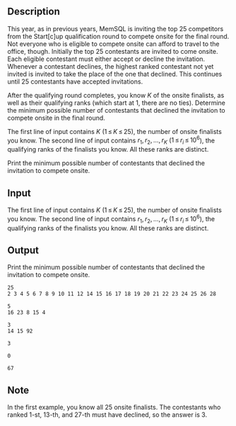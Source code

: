 ## Description

<div><p>This year, as in previous years, MemSQL is inviting the top 25 competitors from the Start[c]up qualification round to compete onsite for the final round. Not everyone who is eligible to compete onsite can afford to travel to the office, though. Initially the top 25 contestants are invited to come onsite. Each eligible contestant must either accept or decline the invitation. Whenever a contestant declines, the highest ranked contestant not yet invited is invited to take the place of the one that declined. This continues until 25 contestants have accepted invitations.</p><p>After the qualifying round completes, you know <span class="tex-span"><i>K</i></span> of the onsite finalists, as well as their qualifying ranks (which start at <span class="tex-span">1</span>, there are no ties). Determine the minimum possible number of contestants that declined the invitation to compete onsite in the final round.</p></div><div class="input-specification"><p>The first line of input contains <span class="tex-span"><i>K</i></span> (<span class="tex-span">1 ≤ <i>K</i> ≤ 25</span>), the number of onsite finalists you know. The second line of input contains <span class="tex-span"><i>r</i><sub class="lower-index">1</sub>, <i>r</i><sub class="lower-index">2</sub>, ..., <i>r</i><sub class="lower-index"><i>K</i></sub></span> (<span class="tex-span">1 ≤ <i>r</i><sub class="lower-index"><i>i</i></sub> ≤ 10<sup class="upper-index">6</sup></span>), the qualifying ranks of the finalists you know. All these ranks are distinct.</p></div><div class="output-specification"><p>Print the minimum possible number of contestants that declined the invitation to compete onsite.</p></div>

## Input

<p>The first line of input contains <span class="tex-span"><i>K</i></span> (<span class="tex-span">1 ≤ <i>K</i> ≤ 25</span>), the number of onsite finalists you know. The second line of input contains <span class="tex-span"><i>r</i><sub class="lower-index">1</sub>, <i>r</i><sub class="lower-index">2</sub>, ..., <i>r</i><sub class="lower-index"><i>K</i></sub></span> (<span class="tex-span">1 ≤ <i>r</i><sub class="lower-index"><i>i</i></sub> ≤ 10<sup class="upper-index">6</sup></span>), the qualifying ranks of the finalists you know. All these ranks are distinct.</p>

## Output

<p>Print the minimum possible number of contestants that declined the invitation to compete onsite.</p>





```input1
25
2 3 4 5 6 7 8 9 10 11 12 14 15 16 17 18 19 20 21 22 23 24 25 26 28

```




```input2
5
16 23 8 15 4

```




```input3
3
14 15 92

```




```output1
3

```




```output2
0

```




```output3
67

```



## Note

<p>In the first example, you know all 25 onsite finalists. The contestants who ranked <span class="tex-span">1</span>-st, <span class="tex-span">13</span>-th, and <span class="tex-span">27</span>-th must have declined, so the answer is <span class="tex-span">3</span>.</p>
